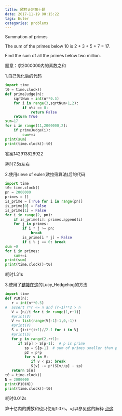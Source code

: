 ```yaml
---
title: 欧拉计划第十题
date: 2017-11-19 00:15:22
tags: Euler
categories: problems
---
```


Summation of primes

The sum of the primes below 10 is 2 + 3 + 5 + 7 = 17.

Find the sum of all the primes below two million.

题意：求2000000内的素数之和

1.自己优化后的代码

```Python
import time
t0 = time.clock()
def primeJudge(n):
    sqrtNum = int(n**0.5)
    for i in range(3,sqrtNum+1,2):
        if n%i == 0:
            return False
    return True
sum=17
for i in range(11,2000000,2):
    if primeJudge(i):
        sum+=i
print(sum)
print(time.clock()-t0)
```

答案142913828922

耗时7.5s左右



2.使用sieve of euler(欧拉筛算法)后的代码

```Python
import time
t0= time.clock()
pn = 2000000
primes = []
is_prime = [True for i in range(pn)]
is_prime[0] = False
is_prime[1] = False
for i in range(2, pn):
    if is_prime[i]: primes.append(i)
    for j in primes:
        if i * j >= pn:
            break
        is_prime[i * j] = False
        if i % j == 0: break
sum =0
for i in primes:
    sum+=i
print(sum)
print(time.clock()-t0)
```

耗时1.31s



3.使用了[链接在这](https://projecteuler.net/thread=10;page=5)的Lucy_Hedgehog的方法

```Python
import time
def P10(n):
   r = int(n**0.5)
#  assert r*r <= n and (r+1)**2 > n
   V = [n//i for i in range(1,r+1)]
   #print(V)
   V += list(range(V[-1]-1,0,-1))
   #print(V)
   S = {i:i*(i+1)//2-1 for i in V}
   #print(S)
   for p in range(2,r+1):
      if S[p] > S[p-1]:  # p is prime
         sp = S[p-1]  # sum of primes smaller than p
         p2 = p*p
         for v in V:
            if v < p2: break
            S[v] -= p*(S[v//p] - sp)
   return S[n]
t0 = time.clock()
N = 2000000
print(P10(N))
print(time.clock()-t0)
```

耗时0.012s

算十亿内的质数和也只使用1.07s，可以参见这的解释 [点这](https://www.zhihu.com/question/29580448)